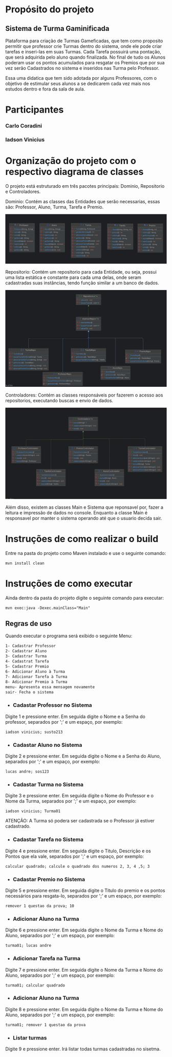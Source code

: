 # Propósito do projeto

## Sistema de Turma Gaminificada

Plataforma para criação de Turmas Gameficadas, que tem como proposito permitir 
que professor crie Turmas dentro do sistema, onde ele pode criar tarefas e inseri-las
em suas Turmas. Cada Tarefa possuirá uma pontação, que será adquirida pelo aluno
quando finalizada. No final de tudo os Alunos poderam usar os pontos acumulados para
resgatar os Premios que por sua vez serão Cadastrados no sistema e inseridos nas Turma
pelo Professor.

Essa uma didatica que tem sido adotada por alguns Professores, com o objetivo de
estimular seus alunos a se dedicarem cada vez mais nos estudos dentro e fora da sala 
de aula.

# Participantes

### Carlo Coradini
### Iadson Vinicius


# Organização do projeto com o respectivo diagrama de classes
O projeto está estruturado em três pacotes principais: Dominio, Repositorio e Controladores.

Dominio: Contém as classes das Entidades que serão necessarias,
essas são: Professor, Aluno, Turma, Tarefa e Premio.
<p align="center">
    <img src="src/assets/dominios.png">
</p>

Repositorio: Contém um repositorio para cada Entidade, ou seja, possui uma lista 
estática e constante para cada uma delas, onde seram cadastradas suas instâncias, 
tendo função similar a um banco de dados.
<p align="center">
    <img src="src/assets/repositorios.png">
</p>


Controladores: Contém as classes responsáveis por fazerem o acesso aos repositorios,
executando buscas e envio de dados.
<p align="center">
    <img src="src/assets/controladores.png">
</p>

Além disso, existem as classes Main e Sistema que reponsavel por, fazer a leitura e impressão de 
dados no console. Enquanto a classe Main é responsavel por manter o sistema operando
até que o usuario decida sair. 




# Instruções de como realizar o build
Entre na pasta do projeto como Maven instalado e use o seguinte comando:
````
mvn install clean
````

# Instruções de como executar
Ainda dentro da pasta do projeto digite o seguinte comando para executar:

````
mvn exec:java -Dexec.mainClass="Main"
````

## Regras de uso
Quando executar o programa será exibido o seguinte Menu:
````
1- Cadastrar Professor
2- Cadastrar Aluno
3- Cadastrar Turma
4- Cadastrat Tarefa
5- Cadastrar Premio
6- Adicionar Aluno à Turma
7- Adicionar Tarefa à Turma
8- Adicionar Premio à Turma
menu- Apresenta essa mensagem novamente
sair- Fecha o sistema
````
- ### Cadastar Professor no Sistema
Digite 1 e pressione enter.
Em seguida digite o Nome e a Senha do professor, separados por ';' e um espaço,
por exemplo:
````
iadson vinicius; susto213
````

- ###  Cadastar Aluno no Sistema
Digite 2 e pressione enter.
Em seguida digite o Nome e a Senha do Aluno, separados por ';' e um espaço,
por exemplo:
````
lucas andre; sos123
````

- ###  Cadastar Turma no Sistema
Digite 3 e pressione enter.
Em seguida digite o Nome do Professor e o Nome da Turma, separados por ';' e um espaço,
por exemplo:
````
iadson vinicius; Turma01
````
ATENÇÃO: A Turma só podera ser cadastrada se o Professor já estiver 
cadastrado.

- ###  Cadastar Tarefa no Sistema
Digite 4 e pressione enter.
Em seguida digite o Titulo, Descrição e os Pontos que ela vale, separados por ';' e um espaço,
por exemplo:
````
calcular quadrado; calcule o quadrado dos numeros 2, 3, 4 ,5; 3
````

- ###  Cadastar Premio no Sistema
Digite 5 e pressione enter.
Em seguida digite o Titulo do premio e os pontos necessários para 
resgata-lo, separados por ';' e um espaço,
por exemplo:
````
remover 1 questao da prova; 10
````

- ###  Adicionar Aluno na Turma
Digite 6 e pressione enter.
Em seguida digite o Nome da Turma e Nome do Aluno, separados por ';' e um espaço,
por exemplo:
````
turma01; lucas andre
````

- ###  Adicionar Tarefa na Turma
Digite 7 e pressione enter.
Em seguida digite o Nome da Turma e Nome do Aluno, separados por ';' e um espaço,
por exemplo:
````
turma01; calcular quadrado
````

- ###  Adicionar Aluno na Turma
Digite 8 e pressione enter.
Em seguida digite o Nome da Turma e Nome do Aluno, separados por ';' e um espaço,
por exemplo:
````
turma01; remover 1 questao da prova
````

- ###  Listar turmas
Digite 9 e pressione enter. Irá listar todas turmas cadastradas no sisetma.
















